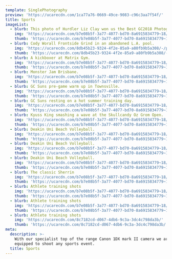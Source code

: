 ```yaml
---
template: SinglePhotography
preview: 'https://ucarecdn.com/1ca77a76-0669-49ce-9083-c96c3aa7f54f/'
title: Sports
imageList:
  - blurb: This photo of Hurdler Liz Clay won us the Best GC2018 Photography Award.
    img: 'https://ucarecdn.com/b7e08b5f-3a77-4077-bd70-8a6915834779~18/nth/6/'
    thumb: 'https://ucarecdn.com/b7e08b5f-3a77-4077-bd70-8a6915834779~18/nth/6/'
  - blurb: Cody Worall Frontside Grind in an abandoned L.A. pool.
    img: 'https://ucarecdn.com/8db45b23-9324-4f2e-85a9-a80fb9b5a308/-/preview/-/enhance/25/'
    thumb: 'https://ucarecdn.com/8db45b23-9324-4f2e-85a9-a80fb9b5a308/-/preview/-/enhance/25/'
  - blurb: A kickboxer at Matrix Gym.
    img: 'https://ucarecdn.com/b7e08b5f-3a77-4077-bd70-8a6915834779~18/nth/3/'
    thumb: 'https://ucarecdn.com/b7e08b5f-3a77-4077-bd70-8a6915834779~18/nth/3/'
  - blurb: Monster Jam Brisbane.
    img: 'https://ucarecdn.com/b7e08b5f-3a77-4077-bd70-8a6915834779~18/nth/0/'
    thumb: 'https://ucarecdn.com/b7e08b5f-3a77-4077-bd70-8a6915834779~18/nth/0/'
  - blurb: GC Suns pre-game warm up in Townsville.
    img: 'https://ucarecdn.com/b7e08b5f-3a77-4077-bd70-8a6915834779~18/nth/1/'
    thumb: 'https://ucarecdn.com/b7e08b5f-3a77-4077-bd70-8a6915834779~18/nth/1/'
  - blurb: GC Suns resting on a hot summer training day.
    img: 'https://ucarecdn.com/b7e08b5f-3a77-4077-bd70-8a6915834779~18/nth/5/'
    thumb: 'https://ucarecdn.com/b7e08b5f-3a77-4077-bd70-8a6915834779~18/nth/5/'
  - blurb: Kyuss King smashing a wave at the Skullcandy Oz Grom Open.
    img: 'https://ucarecdn.com/b7e08b5f-3a77-4077-bd70-8a6915834779~18/nth/7/'
    thumb: 'https://ucarecdn.com/b7e08b5f-3a77-4077-bd70-8a6915834779~18/nth/7/'
  - blurb: Deakin Uni Beach Volleyball.
    img: 'https://ucarecdn.com/b7e08b5f-3a77-4077-bd70-8a6915834779~18/nth/8/'
    thumb: 'https://ucarecdn.com/b7e08b5f-3a77-4077-bd70-8a6915834779~18/nth/8/'
  - blurb: Deakin Uni Beach Volleyball.
    img: 'https://ucarecdn.com/b7e08b5f-3a77-4077-bd70-8a6915834779~18/nth/2/'
    thumb: 'https://ucarecdn.com/b7e08b5f-3a77-4077-bd70-8a6915834779~18/nth/2/'
  - blurb: Deakin Uni Beach Volleyball.
    img: 'https://ucarecdn.com/b7e08b5f-3a77-4077-bd70-8a6915834779~18/nth/14/'
    thumb: 'https://ucarecdn.com/b7e08b5f-3a77-4077-bd70-8a6915834779~18/nth/14/'
  - blurb: The classic Sherrin
    img: 'https://ucarecdn.com/b7e08b5f-3a77-4077-bd70-8a6915834779~18/nth/12/'
    thumb: 'https://ucarecdn.com/b7e08b5f-3a77-4077-bd70-8a6915834779~18/nth/12/'
  - blurb: Athlete training shots
    img: 'https://ucarecdn.com/b7e08b5f-3a77-4077-bd70-8a6915834779~18/nth/16/'
    thumb: 'https://ucarecdn.com/b7e08b5f-3a77-4077-bd70-8a6915834779~18/nth/16/'
  - blurb: Athlete training shots
    img: 'https://ucarecdn.com/b7e08b5f-3a77-4077-bd70-8a6915834779~18/nth/17/'
    thumb: 'https://ucarecdn.com/b7e08b5f-3a77-4077-bd70-8a6915834779~18/nth/17/'
  - blurb: Athlete training shots
    img: 'https://ucarecdn.com/8c7182cd-d067-4db6-9c3a-3dc4c798da3b/'
    thumb: 'https://ucarecdn.com/8c7182cd-d067-4db6-9c3a-3dc4c798da3b/'
meta:
  description: >-
    With our specialist top of the range Canon 1DX mark II camera we are fully
    equipped to shoot any sports event.
  title: Sports
---
```

